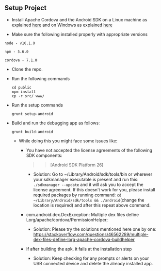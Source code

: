 ## Setup Project

- Install Apache Cordova and the Android SDK on a Linux machine as explained [here](https://evothings.com/doc/build/cordova-install-linux.html) and on Windows as explained [here](https://evothings.com/doc/build/cordova-install-windows.html)

- Make sure the following installed properly with appropriate versions

```
node - v10.1.0

npm - 5.6.0

cordova - 7.1.0
```

- Clone the repo.

- Run the following commands

	```
	cd public
	npm install
	cp -r src/ www/
	```

- Run the setup commands
	```
	grunt setup-android
	```

- Build and run the debugging app as follows:

	```grunt build-android```

    - While doing this you might face some issues like:
        - You have not accepted the license agreements of the following SDK components:
          >>   [Android SDK Platform 26]
            - Solution: Go to ~/Library/Android/sdk/tools/bin or wherever your sdkmanager executable is present and run this:
                      `./sdkmanager --update` and it will ask you to accept the license agreement.
                        If this doesn't work for you, please install required packages by running command:
                        `cd ~/Library/Android/sdk/tools && ./android`(change the location is required) and after this repeat above command.

        - com.android.dex.DexException: Multiple dex files define Lorg/apache/cordova/PermissionHelper;
            - Solution: Please try the solutions mentioned here one by one: https://stackoverflow.com/questions/46562289/multiple-dex-files-define-lorg-apache-cordova-buildhelper

        - If after building the apk, it fails at the installation step
            - Solution: Keep checking for any prompts or alerts on your USB connected device and delete the already installed app.
